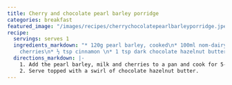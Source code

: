 ```yaml
---
title: Cherry and chocolate pearl barley porridge
categories: breakfast
featured_image: "/images/recipes/cherrychocolatepearlbarleyporridge.jpeg"
recipe:
  servings: serves 1
  ingredients_markdown: "* 120g pearl barley, cooked\n* 100ml nom-dairy milk\n* 50g
    cherries\n* ½ tsp cinnamon \n* 1 tsp dark chocolate hazelnut butter"
  directions_markdown: |-
    1. Add the pearl barley, milk and cherries to a pan and cook for 5-10 minutes on a medium heat, stirring frequently until the juices start to release. Stir in the cinnamon.
    2. Serve topped with a swirl of chocolate hazelnut butter.
---
```

